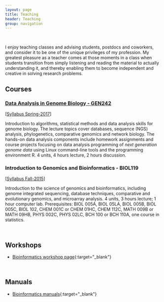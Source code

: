 ```yaml
---
layout: page
title: Teaching
header: Teaching
group: navigation
---
```

<br/>

I enjoy teaching classes and advising students, postdocs and coworkers, and
consider it to be one of the unique privileges of my profession. My greatest
pleasure as a teacher comes at those moments in a class when students
transition from simply listening and reading the material to actually
understanding it, and thereby enabling them to become independent and creative 
in solving research problems.

## Courses

### [Data Analysis in Genome Biology - GEN242](http://girke.bioinformatics.ucr.edu/GEN242)

[[Syllabus Spring-2017](http://girke.bioinformatics.ucr.edu/GEN242/mydoc_syllabus.html)]

Introduction to algorithms, statistical methods and data analysis skills for
genome biology. The lecture topics cover databases, sequence (NGS) analysis,
phylogenetics, comparative genomics and network biology. The hands-on data
analysis components include homework assignments and course projects focusing
on data analysis programming of _next generation genome data_ using Linux
command-line tools and the programming environment R. 4 units, 4 hours lecture,
2 hours discussion. 

### Introduction to Genomics and Bioinformatics - BIOL119

[[Syllabus Fall-2015](https://goo.gl/BXSyD8)]

Introduction to the science of genomics and bioinformatics, including genome
integrated sequencing, database techniques, comparative and evolutionary
genomics, and microarray analysis. 4 units, 3 hours lecture; 1 hour computer
lab. Prerequisites: BIOL 005A, BIOL 05LA, BIOL 005B, BIOL 005C, BIOL 102, CHEM
001C or CHEM 01HC, CHEM 112C, MATH 009B or MATH 09HB, PHYS 002C, PHYS 02LC, BCH
100 or BCH 110A, one course in statistics.

<br/>

## Workshops

* [Bioinformatics workshop page](http://tgirke.github.io/tutorials/){:target="_blank"}

<br/>

## Manuals

* [Bioinformatics manuals](http://tgirke.github.io/manuals/){:target="_blank"}


